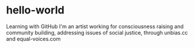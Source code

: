 # hello-world
Learning with GitHub
I'm an artist working for consciousness raising and community building, addressing issues of social justice, through unbias.cc and equal-voices.com
